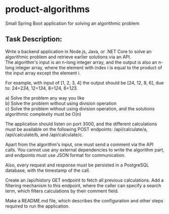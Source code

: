 # product-algorithms
Small Spring Boot application for solving an algorithmic problem

## Task Description:
Write a backend application in Node.js, Java, or .NET Core to solve an algorithmic problem
and retrieve earlier solutions via an API.  
The algorithm's input is an n-long integer array, and the output is also an n-long integer
array, where the element with index i is equal to the product of the input array except the
element i.  

For example, with input of [1, 2, 3, 4] the output should be [24, 12, 8, 6], due to:
24=2*3*4, 12=1*3*4, 8=1*2*4, 6=1*2*3.  

a) Solve the problem any way you like  
b) Solve the problem without using division operation  
c) Solve the problem without using division operation, and the solutions algorithmic
complexity must be O(n)  

The application should listen on port 3000, and the different calculations must be available
on the following POST endpoints: /api/calculate/a, /api/calculate/b, and /api/calculate/c.  

Apart from the algorithm's input, one must send a comment via the API calls. You cannot
use any external dependencies to write the algorithm part, and endpoints must use JSON
format for communication.  

Also, every request and response must be persisted in a PostgreSQL database, with the
timestamp of the call.  

Create an /api/history GET endpoint to fetch all previous calculations. Add a filtering
mechanism to this endpoint, where the caller can specify a search term, which filters
calculations by their comment field.  

Make a README.md file, which describes the configuration and other steps required to run
the application.